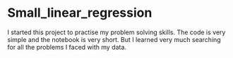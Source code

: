 # Small_linear_regression

I started this project to practise my problem solving skills. The code is very simple and the notebook is very short. But I learned very much searching for all the problems I faced with my data. 
